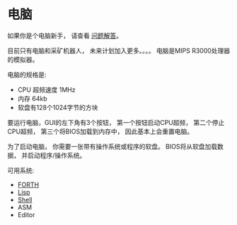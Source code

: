 # 电脑

如果你是个电脑新手，
请查看 [问题解答](computer/0-noobs.md)。

目前只有电脑和采矿机器人，
未来计划加入更多。。。。
电脑是MIPS R3000处理器的模拟器。

电脑的规格是:
- CPU 超频速度 1MHz
- 内存 64kb
- 软盘有128个1024字节的方块

要运行电脑，GUI的左下角有3个按钮，
第一个按钮启动CPU超频， 
第二个停止CPU超频，
第三个将BIOS加载到内存中，
因此基本上会重置电脑。

为了启动电脑，
你需要一张带有操作系统或程序的软盘。
BIOS将从软盘加载数据，
并启动程序/操作系统。

可用系统:
- [FORTH](computer/1-forth.md)
- [Lisp](computer/2-lisp.md)
- [Shell](computer/3-shell.md)
- ASM
- Editor

